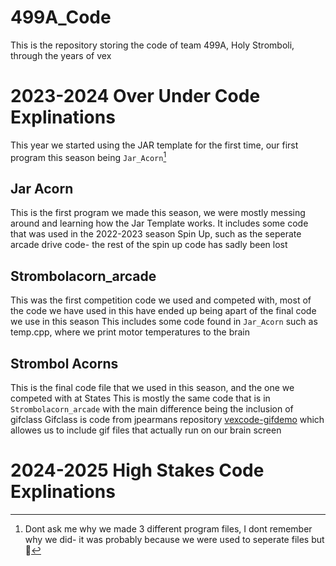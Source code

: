 # 499A_Code
This is the repository storing the code of team 499A, Holy Stromboli, through the years of vex

# 2023-2024 Over Under Code Explinations
This year we started using the JAR template for the first time, our first program this season being `Jar_Acorn`[^1]
[^1]: Dont ask me why we made 3 different program files, I dont remember why we did- it was probably because we were used to seperate files but 🤷
## Jar Acorn
This is the first program we made this season, we were mostly messing around and learning how the Jar Template works.
It includes some code that was used in the 2022-2023 season Spin Up, such as the seperate arcade drive code- the rest of the spin up code has sadly been lost
## Strombolacorn_arcade
This was the first competition code we used and competed with, most of the code we have used in this have ended up being apart of the final code we use in this season
This includes some code found in `Jar_Acorn` such as temp.cpp, where we print motor temperatures to the brain
## Strombol Acorns
This is the final code file that we used in this season, and the one we competed with at States
This is mostly the same code that is in `Strombolacorn_arcade` with the main difference being the inclusion of gifclass
Gifclass is code from  jpearmans repository [vexcode-gifdemo](https://github.com/jpearman/vexcode-gifdemo) which allowes us to include gif files that actually run on our brain screen

# 2024-2025 High Stakes Code Explinations
